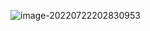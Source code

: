 ![image-20220722202830953](https://nme-200t.oss-cn-hangzhou.aliyuncs.com/template/202207222028020.png)